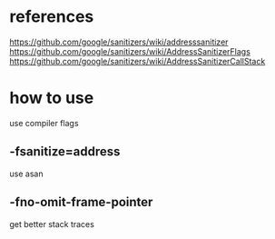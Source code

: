 # references
https://github.com/google/sanitizers/wiki/addresssanitizer
https://github.com/google/sanitizers/wiki/AddressSanitizerFlags
https://github.com/google/sanitizers/wiki/AddressSanitizerCallStack

# how to use
use compiler flags
## -fsanitize=address
use asan
## -fno-omit-frame-pointer
get better stack traces


